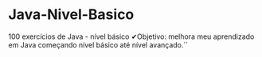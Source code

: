 # Java-Nivel-Basico
100 exercícios de Java - nível básico ✔Objetivo: melhora meu aprendizado em Java começando nível básico até nível avançado.´´

